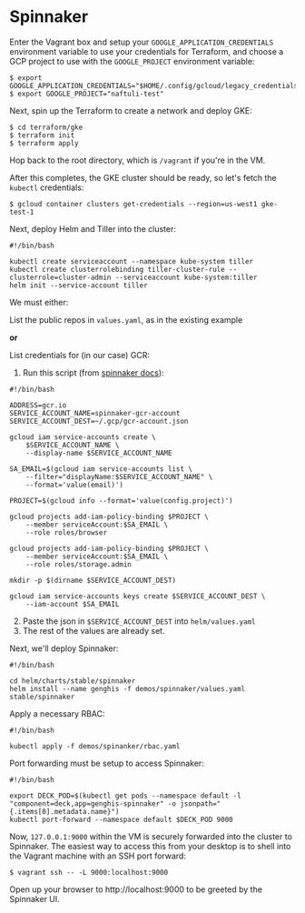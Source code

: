 # Spinnaker

Enter the Vagrant box and setup your `GOOGLE_APPLICATION_CREDENTIALS` environment variable to use your credentials
for Terraform, and choose a GCP project to use with the `GOOGLE_PROJECT` environment variable:

```shell
$ export GOOGLE_APPLICATION_CREDENTIALS="$HOME/.config/gcloud/legacy_credentials/me@naftuli.wtf/adc.json"
$ export GOOGLE_PROJECT="naftuli-test"
```

Next, spin up the Terraform to create a network and deploy GKE:

```shell
$ cd terraform/gke
$ terraform init
$ terraform apply
```

Hop back to the root directory, which is `/vagrant` if you're in the VM.

After this completes, the GKE cluster should be ready, so let's fetch the `kubectl` credentials:

```shell
$ gcloud container clusters get-credentials --region=us-west1 gke-test-1
```

Next, deploy Helm and Tiller into the cluster:


```shell
#!/bin/bash

kubectl create serviceaccount --namespace kube-system tiller
kubectl create clusterrolebinding tiller-cluster-rule --clusterrole=cluster-admin --serviceaccount kube-system:tiller
helm init --service-account tiller
```

We must either:

List the public repos in `values.yaml`, as in the existing example

**or**

List credentials for (in our case) GCR:

1. Run this script (from [spinnaker docs](https://www.spinnaker.io/setup/install/providers/docker-registry/#add-the-account)):

```shell
#!/bin/bash

ADDRESS=gcr.io
SERVICE_ACCOUNT_NAME=spinnaker-gcr-account
SERVICE_ACCOUNT_DEST=~/.gcp/gcr-account.json

gcloud iam service-accounts create \
    $SERVICE_ACCOUNT_NAME \
    --display-name $SERVICE_ACCOUNT_NAME

SA_EMAIL=$(gcloud iam service-accounts list \
    --filter="displayName:$SERVICE_ACCOUNT_NAME" \
    --format='value(email)')

PROJECT=$(gcloud info --format='value(config.project)')

gcloud projects add-iam-policy-binding $PROJECT \
    --member serviceAccount:$SA_EMAIL \
    --role roles/browser

gcloud projects add-iam-policy-binding $PROJECT \
    --member serviceAccount:$SA_EMAIL \
    --role roles/storage.admin

mkdir -p $(dirname $SERVICE_ACCOUNT_DEST)

gcloud iam service-accounts keys create $SERVICE_ACCOUNT_DEST \
    --iam-account $SA_EMAIL
```

2. Paste the json in `$SERVICE_ACCOUNT_DEST` into `helm/values.yaml`
3. The rest of the values are already set.

Next, we'll deploy Spinnaker:

```shell
#!/bin/bash

cd helm/charts/stable/spinnaker
helm install --name genghis -f demos/spinnaker/values.yaml stable/spinnaker
```

Apply a necessary RBAC:

```shell
#!/bin/bash

kubectl apply -f demos/spinanker/rbac.yaml
```

Port forwarding must be setup to access Spinnaker:

```shell
#!/bin/bash

export DECK_POD=$(kubectl get pods --namespace default -l "component=deck,app=genghis-spinnaker" -o jsonpath="{.items[0].metadata.name}")
kubectl port-forward --namespace default $DECK_POD 9000
```

Now, `127.0.0.1:9000` within the VM is securely forwarded into the cluster to Spinnaker. The easiest way to access this
from your desktop is to shell into the Vagrant machine with an SSH port forward:

```
$ vagrant ssh -- -L 9000:localhost:9000
```

Open up your browser to http://localhost:9000 to be greeted by the Spinnaker UI.
